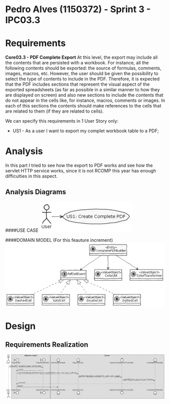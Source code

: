 **Pedro Alves** (1150372) - Sprint 3 - IPC03.3
===============================

# Requirements

**Core03.3 - PDF Complete Export**
At this level, the export may include all the contents that are persisted with a workbook. 
For instance, all the following contents should be exported: the source of formulas, comments, images, macros, etc. 
However, the user should be given the possibility to select the type of contents to include in the PDF. 
Therefore, it is expected that the PDF includes sections that represent the visual aspect of the exported spreadsheets (as far as possible in a similar manner to how they are displayed on screen) and also new sections to include the contents that do not appear in the cells like, for instance, macros, comments or images. 
In each of this sections the contents should make references to the cells that are related to them (if they are related to cells).


We can specify this requirements in 1 User Story only:
+ US1 - As a user I want to export my complet workbook table to a PDF;

#  Analysis
In this part I tried to see how the export to PDF works and see how the servlet HTTP service works, since it is not RCOMP this year has enough difficulties in this aspect.


## Analysis Diagrams
####USE CASE
![Use Case](us.png)

####DOMAIN MODEL (For this feauture increment)
![Domain Model](domain.png)

# Design

## Requirements Realization

![SD](design1.png)